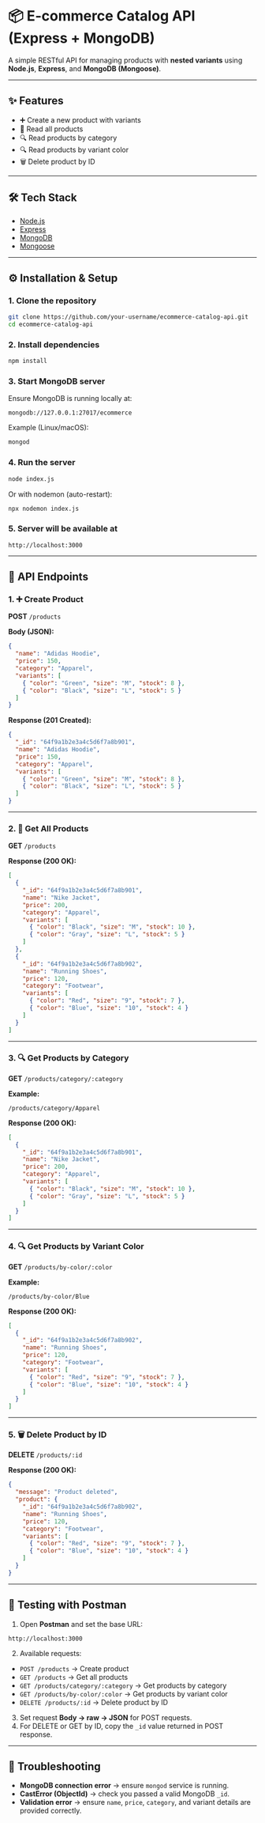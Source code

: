 # 📦 E-commerce Catalog API (Express + MongoDB)

A simple RESTful API for managing products with **nested variants** using **Node.js**, **Express**, and **MongoDB (Mongoose)**.

---

## ✨ Features
- ➕ Create a new product with variants  
- 📖 Read all products  
- 🔍 Read products by category  
- 🔍 Read products by variant color  
- 🗑️ Delete product by ID  

---

## 🛠 Tech Stack
- [Node.js](https://nodejs.org/)  
- [Express](https://expressjs.com/)  
- [MongoDB](https://www.mongodb.com/)  
- [Mongoose](https://mongoosejs.com/)  

---

## ⚙️ Installation & Setup

### 1. Clone the repository
```bash
git clone https://github.com/your-username/ecommerce-catalog-api.git
cd ecommerce-catalog-api
```

### 2. Install dependencies
```bash
npm install
```

### 3. Start MongoDB server
Ensure MongoDB is running locally at:
```
mongodb://127.0.0.1:27017/ecommerce
```

Example (Linux/macOS):
```bash
mongod
```

### 4. Run the server
```bash
node index.js
```

Or with nodemon (auto-restart):
```bash
npx nodemon index.js
```

### 5. Server will be available at
```
http://localhost:3000
```

---

## 📌 API Endpoints

### 1. ➕ Create Product
**POST** `/products`

**Body (JSON):**
```json
{
  "name": "Adidas Hoodie",
  "price": 150,
  "category": "Apparel",
  "variants": [
    { "color": "Green", "size": "M", "stock": 8 },
    { "color": "Black", "size": "L", "stock": 5 }
  ]
}
```

**Response (201 Created):**
```json
{
  "_id": "64f9a1b2e3a4c5d6f7a8b901",
  "name": "Adidas Hoodie",
  "price": 150,
  "category": "Apparel",
  "variants": [
    { "color": "Green", "size": "M", "stock": 8 },
    { "color": "Black", "size": "L", "stock": 5 }
  ]
}
```

---

### 2. 📖 Get All Products
**GET** `/products`

**Response (200 OK):**
```json
[
  {
    "_id": "64f9a1b2e3a4c5d6f7a8b901",
    "name": "Nike Jacket",
    "price": 200,
    "category": "Apparel",
    "variants": [
      { "color": "Black", "size": "M", "stock": 10 },
      { "color": "Gray", "size": "L", "stock": 5 }
    ]
  },
  {
    "_id": "64f9a1b2e3a4c5d6f7a8b902",
    "name": "Running Shoes",
    "price": 120,
    "category": "Footwear",
    "variants": [
      { "color": "Red", "size": "9", "stock": 7 },
      { "color": "Blue", "size": "10", "stock": 4 }
    ]
  }
]
```

---

### 3. 🔍 Get Products by Category
**GET** `/products/category/:category`

**Example:**
```
/products/category/Apparel
```

**Response (200 OK):**
```json
[
  {
    "_id": "64f9a1b2e3a4c5d6f7a8b901",
    "name": "Nike Jacket",
    "price": 200,
    "category": "Apparel",
    "variants": [
      { "color": "Black", "size": "M", "stock": 10 },
      { "color": "Gray", "size": "L", "stock": 5 }
    ]
  }
]
```

---

### 4. 🔍 Get Products by Variant Color
**GET** `/products/by-color/:color`

**Example:**
```
/products/by-color/Blue
```

**Response (200 OK):**
```json
[
  {
    "_id": "64f9a1b2e3a4c5d6f7a8b902",
    "name": "Running Shoes",
    "price": 120,
    "category": "Footwear",
    "variants": [
      { "color": "Red", "size": "9", "stock": 7 },
      { "color": "Blue", "size": "10", "stock": 4 }
    ]
  }
]
```

---

### 5. 🗑️ Delete Product by ID
**DELETE** `/products/:id`

**Response (200 OK):**
```json
{
  "message": "Product deleted",
  "product": {
    "_id": "64f9a1b2e3a4c5d6f7a8b902",
    "name": "Running Shoes",
    "price": 120,
    "category": "Footwear",
    "variants": [
      { "color": "Red", "size": "9", "stock": 7 },
      { "color": "Blue", "size": "10", "stock": 4 }
    ]
  }
}
```

---

## 🧪 Testing with Postman

1. Open **Postman** and set the base URL:  
```
http://localhost:3000
```

2. Available requests:
- `POST /products` → Create product  
- `GET /products` → Get all products  
- `GET /products/category/:category` → Get products by category  
- `GET /products/by-color/:color` → Get products by variant color  
- `DELETE /products/:id` → Delete product by ID  

3. Set request **Body → raw → JSON** for POST requests.  
4. For DELETE or GET by ID, copy the `_id` value returned in POST response.  

---

## 🧰 Troubleshooting
- **MongoDB connection error** → ensure `mongod` service is running.  
- **CastError (ObjectId)** → check you passed a valid MongoDB `_id`.  
- **Validation error** → ensure `name`, `price`, `category`, and variant details are provided correctly.  

